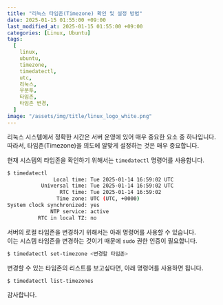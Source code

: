 ```yaml
---
title: "리눅스 타임존(Timezone) 확인 및 설정 방법"
date: 2025-01-15 01:55:00 +09:00
last_modified_at: 2025-01-15 01:55:00 +09:00
categories: [Linux, Ubuntu]
tags:
  [
    linux,
    ubuntu,
    timezone,
    timedatectl,
    utc,
    리눅스,
    우분투,
    타임존,
    타임존 변경,
  ]
image: "/assets/img/title/linux_logo_white.png"
---
```


리눅스 시스템에서 정확한 시간은 서버 운영에 있어 매우 중요한 요소 중 하나입니다.  
따라서, 타임존(Timezone)을 의도에 알맞게 설정하는 것은 매우 중요합니다.  

현재 시스템의 타임존을 확인하기 위해서는 `timedatectl` 명령어를 사용합니다.  
```bash
$ timedatectl
               Local time: Tue 2025-01-14 16:59:02 UTC
           Universal time: Tue 2025-01-14 16:59:02 UTC
                 RTC time: Tue 2025-01-14 16:59:02
                Time zone: UTC (UTC, +0000)
System clock synchronized: yes
              NTP service: active
          RTC in local TZ: no
```

서버의 로컬 타임존을 변경하기 위해서는 아래 명령어를 사용할 수 있습니다.  
이는 시스템 타임존을 변경하는 것이기 때문에 `sudo` 권한 인증이 필요합니다.  
```bash
$ timedatectl set-timezone <변경할 타임존>
```

변경할 수 있는 타임존의 리스트를 보고싶다면, 아래 명령어를 사용하면 됩니다.  
```bash
$ timedatectl list-timezones
```

감사합니다.  
